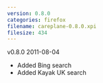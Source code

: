 ```yaml
---
version: 0.8.0
categories: firefox
filename: careplane-0.8.0.xpi
filesize: 434
---
```

v0.8.0 2011-08-04
  * Added Bing search
  * Added Kayak UK search


